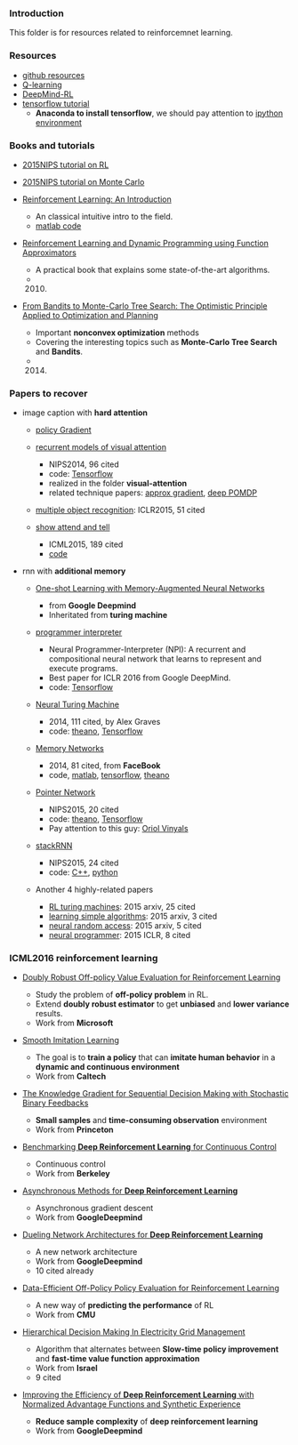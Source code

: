 ### Introduction
This folder is for resources related to reinforcemnet learning. 

### Resources
- [github resources][1]
- [Q-learning][2]
- [DeepMind-RL][3]
- [tensorflow tutorial][4]
	- **Anaconda to install tensorflow**, we should pay attention to [ipython environment][5]

### Books and tutorials
- [2015NIPS tutorial on RL][6]
- [2015NIPS tutorial on Monte Carlo][7]
- [Reinforcement Learning: An Introduction][8]
	- An classical intuitive intro to the field. 
	- [matlab code][9]

- [Reinforcement Learning and Dynamic Programming using Function Approximators][10]
	- A practical book that explains some state-of-the-art algorithms. 
	- 2010.

- [From Bandits to Monte-Carlo Tree Search: The Optimistic Principle Applied to Optimization and Planning][11]
	- Important **nonconvex optimization** methods 
	- Covering the interesting topics such as **Monte-Carlo Tree Search** and **Bandits**.
	- 2014.

### Papers to recover
- image caption with **hard attention**
	- [policy Gradient][12]

	- [recurrent models of visual attention][13]
		- NIPS2014, 96 cited
		- code: [Tensorflow][14]
		- realized in the folder  **visual-attention**
		- related technique papers: [approx gradient][15], [deep POMDP][16]

	- [multiple object recognition][17]: ICLR2015, 51 cited

	- [show attend and tell][18]
		-  ICML2015, 189 cited
		- [code][19]

- rnn with **additional memory**
	- [One-shot Learning with Memory-Augmented Neural Networks][20]
		- from **Google Deepmind**
		- Inheritated from **turing machine**
	- [programmer interpreter][21]
		- Neural Programmer-Interpreter (NPI): A recurrent and compositional neural network that learns to represent and execute programs.
		- Best paper for ICLR 2016 from Google DeepMind.
		- code: [Tensorflow][22]

	- [Neural Turing Machine][23]
		- 2014, 111 cited, by Alex Graves
		- code: [theano][24], [Tensorflow][25] 

	- [Memory Networks][26]
		- 2014, 81 cited, from **FaceBook**
		- code, [matlab][27], [tensorflow][28], [theano][29]

	- [Pointer Network][30]
		- NIPS2015, 20 cited
		- code: [theano][31], [Tensorflow][32]
		- Pay attention to this guy: [Oriol Vinyals][33]

	- [stackRNN][34]
		- NIPS2015, 24 cited
		- code: [C++][35], [python][36]

	- Another 4 highly-related papers
		- [RL turing machines][37]: 2015 arxiv, 25 cited
		- [learning simple algorithms][38]: 2015 arxiv, 3 cited
		- [neural random access][39]: 2015 arxiv, 5 cited
		- [neural programmer][40]: 2015 ICLR, 8 cited

### ICML2016 reinforcement learning
- [Doubly Robust Off-policy Value Evaluation for Reinforcement Learning][41]
	- Study the problem of **off-policy problem** in RL. 
	- Extend **doubly robust estimator** to get **unbiased** and **lower variance** results. 
	- Work from **Microsoft**

- [Smooth Imitation Learning][42]
	- The goal is to **train a policy** that can **imitate  human behavior** in a **dynamic and continuous environment** 
	- Work from **Caltech**

- [The Knowledge Gradient for Sequential Decision Making with Stochastic Binary Feedbacks][43]
	- **Small samples** and **time-consuming observation** environment 
	- Work from **Princeton**

- [Benchmarking **Deep Reinforcement Learning** for Continuous Control][44]
	- Continuous control
	- Work from **Berkeley**

- [Asynchronous Methods for **Deep Reinforcement Learning**][45]
	- Asynchronous gradient descent 
	- Work from **GoogleDeepmind**

- [Dueling Network Architectures for **Deep Reinforcement Learning**][46]
	- A new network architecture 
	- Work from **GoogleDeepmind**
	- 10 cited already 

- [Data-Efficient Off-Policy Policy Evaluation for Reinforcement Learning][47]
	- A new way of **predicting the performance** of RL
	- Work from **CMU**

- [Hierarchical Decision Making In Electricity Grid Management][48]
	- Algorithm that alternates between **Slow-time policy improvement** and **fast-time value function approximation** 
	- Work from **Israel**
	- 9 cited

- [Improving the Efficiency of **Deep Reinforcement Learning** with Normalized Advantage Functions and Synthetic Experience][49]
	- **Reduce sample complexity** of **deep reinforcement learning** 
	- Work from **GoogleDeepmind**

[1]:	https://github.com/BigeyeDestroyer/deepRL/tree/resource
[2]:	http://mnemstudio.org/path-finding-q-learning-tutorial.htm
[3]:	http://www.infoq.com/cn/articles/atari-reinforcement-learning
[4]:	https://github.com/pkmital/tensorflow_tutorials
[5]:	http://stackoverflow.com/questions/33960051/unable-to-import-a-module-from-python-notebook-in-jupyter
[6]:	https://nips.cc/Conferences/2015/Schedule?event=4890
[7]:	https://nips.cc/Conferences/2015/Schedule?event=4887
[8]:	http://webdocs.cs.ualberta.ca/~sutton/book/ebook/the-book.html
[9]:	http://waxworksmath.com/Authors/N_Z/Sutton/sutton.html
[10]:	https://orbi.ulg.ac.be/bitstream/2268/27963/1/book-FA-RL-DP.pdf
[11]:	https://hal.archives-ouvertes.fr/hal-00747575v5/document
[12]:	http://www.scholarpedia.org/article/Policy_gradient_methods
[13]:	http://arxiv.org/abs/1406.6247
[14]:	https://github.com/seann999/tensorflow_mnist_ram
[15]:	http://incompleteideas.net/sutton/williams-92.pdf
[16]:	http://www.kyb.mpg.de/fileadmin/user_upload/files/publications/Wierstra_ICANN_2007_%5B0%5D.pdf
[17]:	http://arxiv.org/abs/1412.7755
[18]:	http://arxiv.org/abs/1502.03044
[19]:	https://github.com/kelvinxu/arctic-captions
[20]:	http://arxiv.org/abs/1605.06065
[21]:	http://arxiv.org/pdf/1511.06279v4.pdf
[22]:	https://github.com/carpedm20/NPI-tensorflow
[23]:	http://arxiv.org/abs/1410.5401
[24]:	https://github.com/shawntan/neural-turing-machines
[25]:	https://github.com/carpedm20/NTM-tensorflow
[26]:	http://arxiv.org/abs/1410.3916
[27]:	https://github.com/facebook/MemNN
[28]:	https://github.com/carpedm20/MemN2N-tensorflow
[29]:	https://github.com/vinhkhuc/MemN2N-babi-python
[30]:	http://papers.nips.cc/paper/5866-pointer-networks
[31]:	https://github.com/vshallc/PtrNets
[32]:	https://github.com/ikostrikov/TensorFlow-Pointer-Networks
[33]:	https://scholar.google.com/citations?hl=zh-CN&user=NkzyCvUAAAAJ&view_op=list_works&sortby=pubdate
[34]:	http://papers.nips.cc/paper/5857-inferring-algorithmic-patterns-with-stack-augmented-recurrent-nets
[35]:	https://github.com/facebook/Stack-RNN
[36]:	https://github.com/DoctorTeeth/diffmem
[37]:	http://arxiv.org/abs/1505.00521
[38]:	http://arxiv.org/abs/1511.07275
[39]:	http://arxiv.org/abs/1511.06392
[40]:	http://arxiv.org/abs/1511.04834
[41]:	http://arxiv.org/abs/1511.03722
[42]:	http://hoangminhle.github.io/
[43]:	https://arxiv.org/abs/1510.02354
[44]:	https://arxiv.org/abs/1604.06778
[45]:	https://arxiv.org/abs/1602.01783
[46]:	http://arxiv.org/abs/1511.06581
[47]:	http://arxiv.org/abs/1604.00923
[48]:	http://arxiv.org/abs/1603.01840
[49]:	http://arxiv.org/abs/1603.00748
